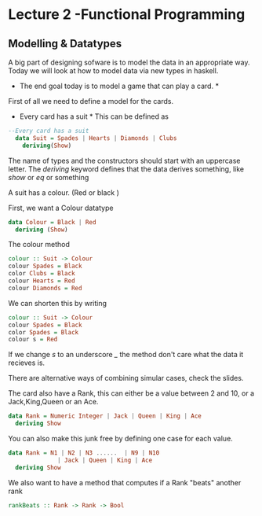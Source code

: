 # Lecture 2 -Functional Programming
## Modelling & Datatypes

A big part of designing sofware is to model the data in an appropriate way. Today we will look at how to model data via new types in haskell.

* The end goal today is to model a game that can play a card. *

First of all we need to define a model for the cards.
* Every card has a suit *
This can be defined as
```haskell
--Every card has a suit
  data Suit = Spades | Hearts | Diamonds | Clubs
    deriving(Show)
```
The name of types and the constructors should start with an uppercase letter.
The *deriving* keyword defines that the data derives something, like *show* or *eq* or something

A suit has a colour. (Red or black )

First, we want a Colour datatype
```haskell
data Colour = Black | Red
  deriving (Show)
```

The colour method
```haskell
colour :: Suit -> Colour
colour Spades = Black
color Clubs = Black
colour Hearts = Red
colour Diamonds = Red
```
We can shorten this by writing
```haskell
colour :: Suit -> Colour
colour Spades = Black
color Spades = Black
colour s = Red
```
If we change *s* to an underscore *_* the method don't care what the data it recieves is.

There are alternative ways of combining simular cases, check the slides.

The card also have a Rank, this can either be a value between 2 and 10, or a Jack,King,Queen or an Ace.
```haskell
data Rank = Numeric Integer | Jack | Queen | King | Ace
  deriving Show
```
You can also make this junk free by defining one case for each value.
```haskell
data Rank = N1 | N2 | N3 ......  | N9 | N10
              | Jack | Queen | King | Ace
  deriving Show
```

We also want to have a method that computes if a Rank "beats" another rank
```haskell
rankBeats :: Rank -> Rank -> Bool


```
